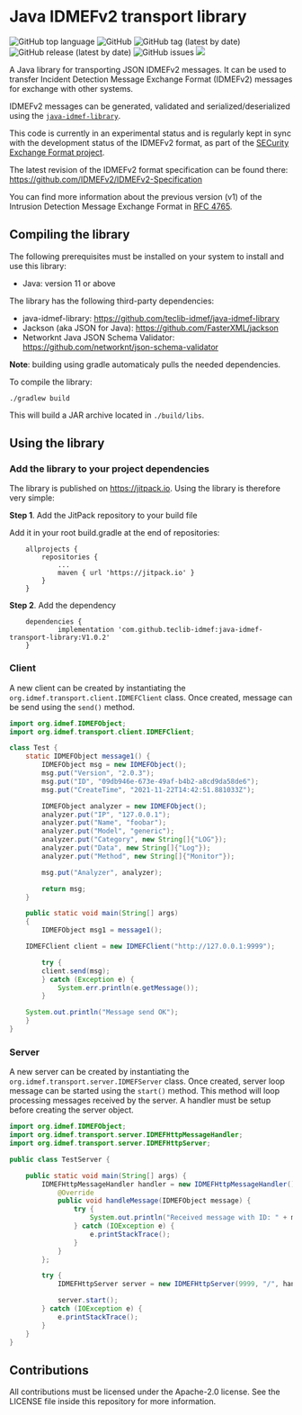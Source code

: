 # Java IDMEFv2 transport library

![GitHub top language](https://img.shields.io/github/languages/top/teclib-idmef/java-idmef-transport-library) 
![GitHub](https://img.shields.io/github/license/teclib-idmef/java-idmef-transport-library) 
![GitHub tag (latest by date)](https://img.shields.io/github/v/tag/teclib-idmef/java-idmef-transport-library) 
![GitHub release (latest by date)](https://img.shields.io/github/v/release/teclib-idmef/java-idmef-transport-library)
![GitHub issues](https://img.shields.io/github/issues/teclib-idmef/java-idmef-transport-library)
[![](https://jitpack.io/v/teclib-idmef/java-idmef-library.svg)](https://jitpack.io/#teclib-idmef/java-idmef-transport-library)

A Java library for transporting JSON IDMEFv2 messages. It can be used to transfer Incident Detection Message Exchange Format (IDMEFv2) messages for exchange with other systems.

IDMEFv2 messages can be generated, validated and serialized/deserialized using the [`java-idmef-library`](https://github.com/teclib-idmef/java-idmef-library).

This code is currently in an experimental status and is regularly kept in sync with the development status of the IDMEFv2 format, as part of the [SECurity Exchange Format project](https://www.secef.net/).

The latest revision of the IDMEFv2 format specification can be found there: https://github.com/IDMEFv2/IDMEFv2-Specification

You can find more information about the previous version (v1) of the Intrusion Detection Message Exchange Format in [RFC 4765](https://tools.ietf.org/html/rfc4765).

## Compiling the library

The following prerequisites must be installed on your system to install and use this library:

* Java: version 11 or above

The library has the following third-party dependencies:

* java-idmef-library: https://github.com/teclib-idmef/java-idmef-library
* Jackson (aka JSON for Java): https://github.com/FasterXML/jackson
* Networknt Java JSON Schema Validator: https://github.com/networknt/json-schema-validator

**Note**: building using gradle automaticaly pulls the needed dependencies.

To compile the library:

``` shell
./gradlew build
``` 

This will build a JAR archive located in `./build/libs`.

## Using the library

### Add the library to your project dependencies

The library is published on https://jitpack.io. Using the library is therefore very simple:

**Step 1**. Add the JitPack repository to your build file

Add it in your root build.gradle at the end of repositories:

```
	allprojects {
		repositories {
			...
			maven { url 'https://jitpack.io' }
		}
	}
```

**Step 2**. Add the dependency

```
	dependencies {
	        implementation 'com.github.teclib-idmef:java-idmef-transport-library:V1.0.2'
	}
```

### Client

A new client can be created by instantiating the `org.idmef.transport.client.IDMEFClient` class. Once created, message can be send using the `send()` method.

``` java
import org.idmef.IDMEFObject;
import org.idmef.transport.client.IDMEFClient;

class Test {
    static IDMEFObject message1() {
        IDMEFObject msg = new IDMEFObject();
        msg.put("Version", "2.0.3");
        msg.put("ID", "09db946e-673e-49af-b4b2-a8cd9da58de6");
        msg.put("CreateTime", "2021-11-22T14:42:51.881033Z");

        IDMEFObject analyzer = new IDMEFObject();
        analyzer.put("IP", "127.0.0.1");
        analyzer.put("Name", "foobar");
        analyzer.put("Model", "generic");
        analyzer.put("Category", new String[]{"LOG"});
        analyzer.put("Data", new String[]{"Log"});
        analyzer.put("Method", new String[]{"Monitor"});

        msg.put("Analyzer", analyzer);

        return msg;
    }

    public static void main(String[] args)
    {
        IDMEFObject msg1 = message1();

	IDMEFClient client = new IDMEFClient("http://127.0.0.1:9999");

        try {
	    client.send(msg);
        } catch (Exception e) {
            System.err.println(e.getMessage());
        }

	System.out.println("Message send OK");
    }
}
```

### Server

A new server can be created by instantiating the `org.idmef.transport.server.IDMEFServer` class. Once created, server loop message can be started using the `start()` method. This method will loop processing messages received by the server. A handler must be setup before creating the server object.

``` java
import org.idmef.IDMEFObject;
import org.idmef.transport.server.IDMEFHttpMessageHandler;
import org.idmef.transport.server.IDMEFHttpServer;

public class TestServer {

    public static void main(String[] args) {
        IDMEFHttpMessageHandler handler = new IDMEFHttpMessageHandler() {
            @Override
            public void handleMessage(IDMEFObject message) {
                try {
                    System.out.println("Received message with ID: " + message.get("ID"));
                } catch (IOException e) {
                    e.printStackTrace();
                }
            }
        };

        try {
            IDMEFHttpServer server = new IDMEFHttpServer(9999, "/", handler);

            server.start();
        } catch (IOException e) {
            e.printStackTrace();
        }
    }
}
```

## Contributions

All contributions must be licensed under the Apache-2.0 license. See the LICENSE file inside this repository for more information.


